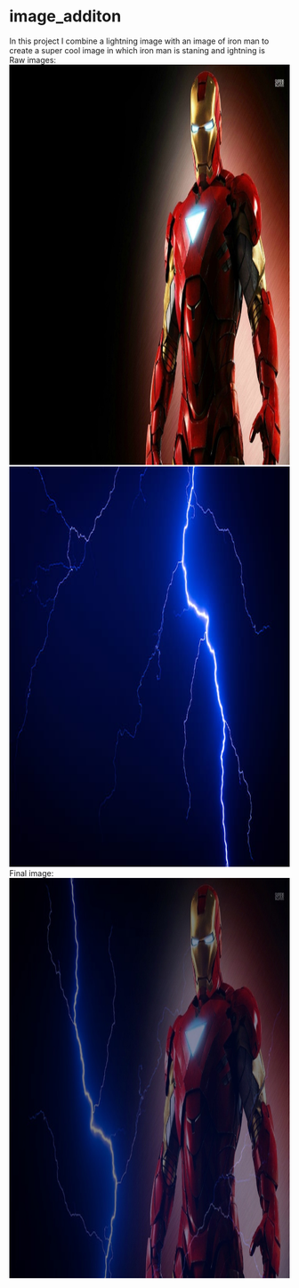 # image_additon
In this project I combine a lightning image with an image of iron man to create a super cool image in which iron man is staning and ightning is  <br>
Raw images: <br>
<img src = "iron man.jpeg" height = 720px width = 1280px> <br>
<img src = "lightning.jpeg" height = 720px width = 1280px> <br>
Final image: <br>
<img src = "iron man lightning.jpeg" height = 720px width = 1280px>
